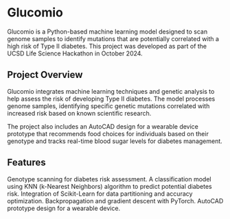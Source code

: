 # Glucomio


Glucomio is a Python-based machine learning model designed to scan genome samples to identify mutations that are potentially correlated with a high risk of Type II diabetes. This project was developed as part of the UCSD Life Science Hackathon in October 2024.

## Project Overview
Glucomio integrates machine learning techniques and genetic analysis to help assess the risk of developing Type II diabetes. The model processes genome samples, identifying specific genetic mutations correlated with increased risk based on known scientific research.

The project also includes an AutoCAD design for a wearable device prototype that recommends food choices for individuals based on their genotype and tracks real-time blood sugar levels for diabetes management.

## Features
Genotype scanning for diabetes risk assessment.
A classification model using KNN (k-Nearest Neighbors) algorithm to predict potential diabetes risk.
Integration of Scikit-Learn for data partitioning and accuracy optimization.
Backpropagation and gradient descent with PyTorch.
AutoCAD prototype design for a wearable device.
